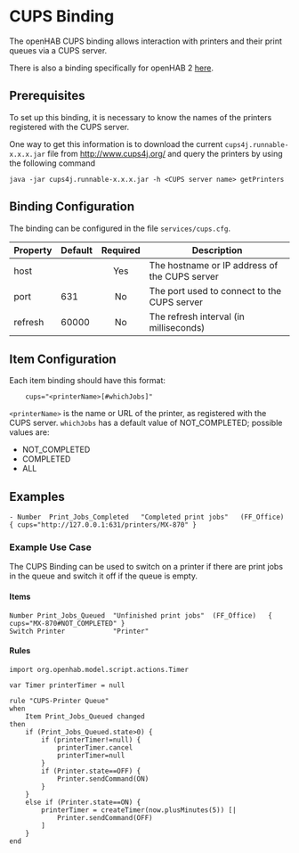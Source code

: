 # CUPS Binding

The openHAB CUPS binding allows interaction with printers and their print queues via a CUPS server.

There is also a binding specifically for openHAB 2 [here](https://www.openhab.org/addons/bindings/ipp/).

## Prerequisites

To set up this binding, it is necessary to know the names of the printers registered with the CUPS server.

One way to get this information is to download the current `cups4j.runnable-x.x.x.jar` file from http://www.cups4j.org/ and query the printers by using the following command

    java -jar cups4j.runnable-x.x.x.jar -h <CUPS server name> getPrinters


## Binding Configuration

The binding can be configured in the file `services/cups.cfg`.

| Property | Default | Required | Description                                   |
|----------|---------|:--------:|-----------------------------------------------|
| host     |         | Yes      | The hostname or IP address of the CUPS server |
| port     | 631     | No       | The port used to connect to the CUPS server   |
| refresh  | 60000   | No       | The refresh interval (in milliseconds)        |


## Item Configuration

Each item binding should have this format: 

```
    cups="<printerName>[#whichJobs]"
```

`<printerName>` is the name or URL of the printer, as registered with the CUPS server.
`whichJobs` has a default value of NOT_COMPLETED; possible values are:

- NOT_COMPLETED
- COMPLETED
- ALL


## Examples

```
- Number  Print_Jobs_Completed   "Completed print jobs"   (FF_Office)   { cups="http://127.0.0.1:631/printers/MX-870" }
```

### Example Use Case

The CUPS Binding can be used to switch on a printer if there are print jobs in the queue and switch it off if the queue is empty.

#### Items

```
Number Print_Jobs_Queued  "Unfinished print jobs"  (FF_Office)   { cups="MX-870#NOT_COMPLETED" }
Switch Printer            "Printer"
```

#### Rules

```
import org.openhab.model.script.actions.Timer

var Timer printerTimer = null

rule "CUPS-Printer Queue"
when
    Item Print_Jobs_Queued changed
then
    if (Print_Jobs_Queued.state>0) {
        if (printerTimer!=null) {
            printerTimer.cancel
            printerTimer=null
        }
        if (Printer.state==OFF) {
            Printer.sendCommand(ON)
        }
    }
    else if (Printer.state==ON) {
        printerTimer = createTimer(now.plusMinutes(5)) [|
            Printer.sendCommand(OFF)
        ]
    }
end
```
